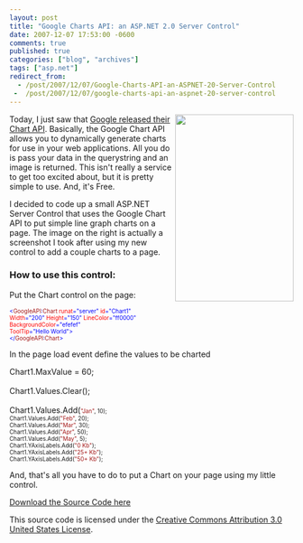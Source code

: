 ```yaml
---
layout: post
title: "Google Charts API: an ASP.NET 2.0 Server Control"
date: 2007-12-07 17:53:00 -0600
comments: true
published: true
categories: ["blog", "archives"]
tags: ["asp.net"]
redirect_from: 
  - /post/2007/12/07/Google-Charts-API-an-ASPNET-20-Server-Control
 -  /post/2007/12/07/google-charts-api-an-aspnet-20-server-control
---
```

<!-- more -->
<p><img style="width: 210px; height: 331px;" src="http://pietschsoft.net/download/blog/1429/SimpleASPNETGoogleChartAPIControl.png" border="0" alt="" width="210" height="331" align="right" />Today, I just saw that <a href="http://code.google.com/apis/chart">Google released their Chart API</a>. Basically, the Google Chart API allows you to dynamically generate charts for use in your web applications. All you do is pass your data in the querystring and an image is returned. This isn't really a service to get too excited about, but it is pretty simple to use. And, it's Free.</p>
<p>I decided to code up a small ASP.NET Server Control that uses the Google Chart API to put simple line graph charts on a page. The image on the right is actually a screenshot I took after using my new control to add a couple charts to a page.</p>
<h3>How to use this control:</h3>
<p>Put the Chart control on the page:</p>
<p><span style="font-size: x-small;">
<p><span style="color: #0000ff; font-size: x-small;">&lt;</span><span style="color: #a31515; font-size: x-small;">GoogleAPI</span><span style="color: #0000ff; font-size: x-small;">:</span><span style="color: #a31515; font-size: x-small;">Chart</span><span style="font-size: x-small;"> </span><span style="color: #ff0000; font-size: x-small;">runat</span><span style="color: #0000ff; font-size: x-small;">="server"</span><span style="font-size: x-small;"> </span><span style="color: #ff0000; font-size: x-small;">id</span><span style="color: #0000ff; font-size: x-small;">="Chart1"</span><span style="font-size: x-small;"> <br /> </span><span style="color: #ff0000; font-size: x-small;">Width</span><span style="color: #0000ff; font-size: x-small;">="200"</span><span style="font-size: x-small;"> </span><span style="color: #ff0000; font-size: x-small;">Height</span><span style="color: #0000ff; font-size: x-small;">="150"</span><span style="font-size: x-small;"> </span><span style="color: #ff0000; font-size: x-small;">LineColor</span><span style="color: #0000ff; font-size: x-small;">="ff0000"<br /> </span><span style="color: #ff0000; font-size: x-small;">BackgroundColor</span><span style="color: #0000ff; font-size: x-small;">="efefef"<br /> </span><span style="color: #ff0000; font-size: x-small;">ToolTip</span><span style="color: #0000ff; font-size: x-small;">="Hello World"&gt;<br /> </span><span style="color: #0000ff; font-size: x-small;">&lt;/</span><span style="color: #a31515; font-size: x-small;">GoogleAPI</span><span style="color: #0000ff; font-size: x-small;">:</span><span style="color: #a31515; font-size: x-small;">Chart</span><span style="color: #0000ff; font-size: x-small;">&gt;</span></p>
</span></p>
<p>In the page load event define the values to be charted</p>
<p><span style="color: #0000ff; font-size: x-small;"><span style="font-size: x-small;">
<p>Chart1.MaxValue = 60;<br /> <br /> Chart1.Values.Clear();<br /> <br /> Chart1.Values.Add(<span style="color: #a31515; font-size: x-small;">"Jan"</span><span style="font-size: x-small;">, 10);<br /> Chart1.Values.Add(</span><span style="color: #a31515; font-size: x-small;">"Feb"</span><span style="font-size: x-small;">, 20);<br /> Chart1.Values.Add(</span><span style="color: #a31515; font-size: x-small;">"Mar"</span><span style="font-size: x-small;">, 30);<br /> Chart1.Values.Add(</span><span style="color: #a31515; font-size: x-small;">"Apr"</span><span style="font-size: x-small;">, 50);<br /> Chart1.Values.Add(</span><span style="color: #a31515; font-size: x-small;">"May"</span><span style="font-size: x-small;">, 5);<br /> Chart1.YAxisLabels.Add(</span><span style="color: #a31515; font-size: x-small;">"0 Kb"</span><span style="font-size: x-small;">);<br /> Chart1.YAxisLabels.Add(</span><span style="color: #a31515; font-size: x-small;">"25+ Kb"</span><span style="font-size: x-small;">);<br /> Chart1.YAxisLabels.Add(</span><span style="color: #a31515; font-size: x-small;">"50+ Kb"</span><span style="font-size: x-small;">);</span></p>
</span></span></p>
<p>And, that's all you have to do to put a Chart on your page using my little control.</p>
<p><a href="/download/blog/1429/SimpleASPNETGoogleChartAPIControl.zip">Download the Source Code here</a></p>
<p>This source code is licensed under the <a href="http://creativecommons.org/licenses/by/3.0/us/">Creative Commons Attribution 3.0 United States License</a>.</p>

